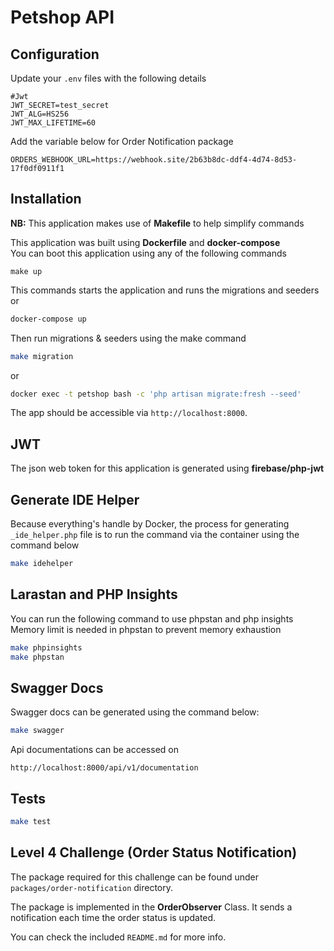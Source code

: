 # Petshop API

## Configuration
Update your `.env` files with the following details
```dotenv
#Jwt
JWT_SECRET=test_secret
JWT_ALG=HS256
JWT_MAX_LIFETIME=60
```
Add the variable below for Order Notification package
```dotenv
ORDERS_WEBHOOK_URL=https://webhook.site/2b63b8dc-ddf4-4d74-8d53-17f0df0911f1
```

## Installation
**NB:** This application makes use of **Makefile** to help simplify commands<br>

This application was built using **Dockerfile** and **docker-compose** <br>
You can boot this application using any of the following commands
```
make up
```
This commands starts the application and runs the migrations and seeders
or

```bash
docker-compose up
```
Then run migrations & seeders using the make command
```bash 
make migration 
```
or
```bash 
docker exec -t petshop bash -c 'php artisan migrate:fresh --seed' 
```

The app should be accessible via `http://localhost:8000`.

## JWT
The json web token for this application is generated using **firebase/php-jwt**

## Generate IDE Helper

Because everything's handle by Docker, the process for generating `_ide_helper.php` file
is to run the command via the container using the command below

```bash
make idehelper
```

## Larastan and PHP Insights
You can run the following command to use phpstan and php insights <br>
Memory limit is needed in phpstan to prevent memory exhaustion

```bash
make phpinsights
make phpstan
```

## Swagger Docs
Swagger docs can be generated using the command below:
```bash
make swagger
```

Api documentations can be accessed on 
```curl
http://localhost:8000/api/v1/documentation
```

## Tests

```bash
make test
```

## Level 4 Challenge (Order Status Notification)
The package required for this challenge can be found under `packages/order-notification` directory.

The package is implemented in the **OrderObserver** Class. It sends a notification each time the order status is updated.

You can check the included `README.md` for more info.

